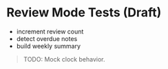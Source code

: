 # Review Mode Tests (Draft)

- increment review count
- detect overdue notes
- build weekly summary

> TODO: Mock clock behavior.

